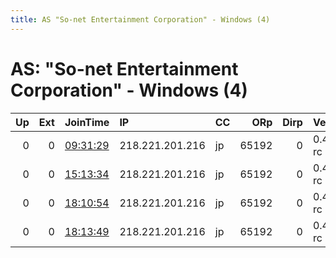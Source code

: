 ```yaml
---
title: AS "So-net Entertainment Corporation" - Windows (4)
---
```


# AS: "So-net Entertainment Corporation" - Windows (4)

|   Up |   Ext | JoinTime                                                                                            | IP              | CC   |   ORp |   Dirp | Version    | Contact   | Nickname   |   eFamMembers |
|-----:|------:|:----------------------------------------------------------------------------------------------------|:----------------|:-----|------:|-------:|:-----------|:----------|:-----------|--------------:|
|    0 |     0 | [09:31:29](https://metrics.torproject.org/rs.html#details/EE79A950B8C743DCC2E1F200C742D8BBA6811977) | 218.221.201.216 | jp   | 65192 |      0 | 0.4.0.4-rc | None      | default    |             1 |
|    0 |     0 | [15:13:34](https://metrics.torproject.org/rs.html#details/5C0CCCC0E949106B2DF12180E42371BC3FF82A2C) | 218.221.201.216 | jp   | 65192 |      0 | 0.4.0.4-rc | None      | default    |             1 |
|    0 |     0 | [18:10:54](https://metrics.torproject.org/rs.html#details/501677D2510F996D1A517C5A02B5D1E29A11C3DF) | 218.221.201.216 | jp   | 65192 |      0 | 0.4.0.4-rc | None      | default    |             1 |
|    0 |     0 | [18:13:49](https://metrics.torproject.org/rs.html#details/D3D42ED17A33EA54A59E13AD2009B68A5D45BC3D) | 218.221.201.216 | jp   | 65192 |      0 | 0.4.0.4-rc | None      | default    |             1 |
